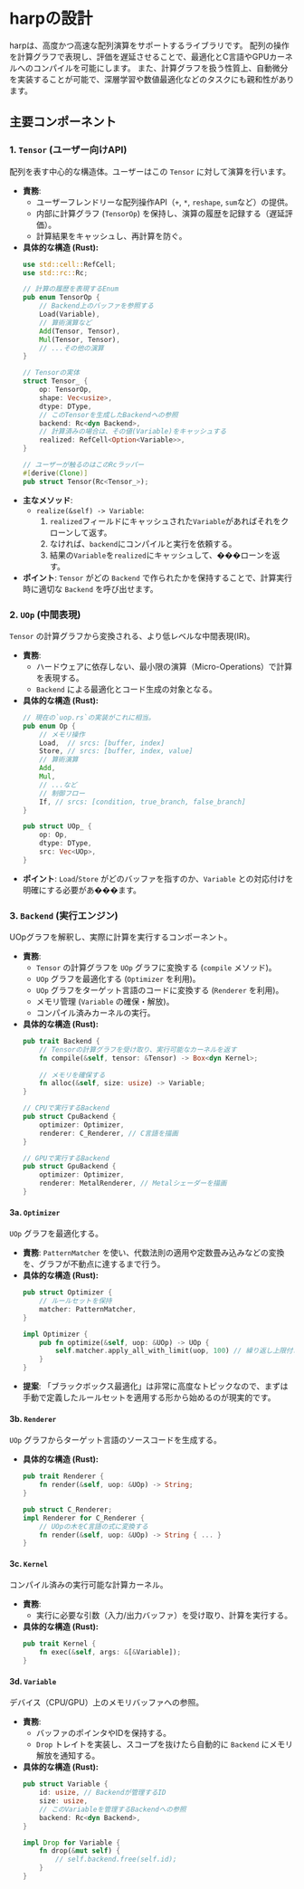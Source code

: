 # harpの設計

harpは、高度かつ高速な配列演算をサポートするライブラリです。
配列の操作を計算グラフで表現し、評価を遅延させることで、最適化とC言語やGPUカーネルへのコンパイルを可能にします。
また、計算グラフを扱う性質上、自動微分を実装することが可能で、深層学習や数値最適化などのタスクにも親和性があります。

## 主要コンポーネント

### 1. `Tensor` (ユーザー向けAPI)

配列を表す中心的な構造体。ユーザーはこの `Tensor` に対して演算を行います。

-   **責務**:
    *   ユーザーフレンドリーな配列操作API（`+`, `*`, `reshape`, `sum`など）の提供。
    *   内部に計算グラフ (`TensorOp`) を保持し、演算の履歴を記録する（遅延評価）。
    *   計算結果をキャッシュし、再計算を防ぐ。
-   **具体的な構造 (Rust):**
    ```rust
    use std::cell::RefCell;
    use std::rc::Rc;

    // 計算の履歴を表現するEnum
    pub enum TensorOp {
        // Backend上のバッファを参照する
        Load(Variable), 
        // 算術演算など
        Add(Tensor, Tensor),
        Mul(Tensor, Tensor),
        // ...その他の演算
    }

    // Tensorの実体
    struct Tensor_ {
        op: TensorOp,
        shape: Vec<usize>,
        dtype: DType,
        // このTensorを生成したBackendへの参照
        backend: Rc<dyn Backend>,
        // 計算済みの場合は、その値(Variable)をキャッシュする
        realized: RefCell<Option<Variable>>,
    }

    // ユーザーが触るのはこのRcラッパー
    #[derive(Clone)]
    pub struct Tensor(Rc<Tensor_>);
    ```
-   **主なメソッド**:
    - `realize(&self) -> Variable`:
        1. `realized`フィールドにキャッシュされた`Variable`があればそれをクローンして返す。
        2. なければ、`backend`にコンパイルと実行を依頼する。
        3. 結果の`Variable`を`realized`にキャッシュして、���ローンを返す。
-   **ポイント**: `Tensor` がどの `Backend` で作られたかを保持することで、計算実行時に適切な `Backend` を呼び出せます。

### 2. `UOp` (中間表現)

`Tensor` の計算グラフから変換される、より低レベルな中間表現(IR)。

-   **責務**:
    *   ハードウェアに依存しない、最小限の演算（Micro-Operations）で計算を表現する。
    *   `Backend` による最適化とコード生成の対象となる。
-   **具体的な構造 (Rust):**
    ```rust
    // 現在の`uop.rs`の実装がこれに相当。
    pub enum Op {
        // メモリ操作
        Load,  // srcs: [buffer, index]
        Store, // srcs: [buffer, index, value]
        // 算術演算
        Add,
        Mul,
        // ...など
        // 制御フロー
        If, // srcs: [condition, true_branch, false_branch]
    }

    pub struct UOp_ {
        op: Op,
        dtype: DType,
        src: Vec<UOp>,
    }
    ```
-   **ポイント**: `Load`/`Store` がどのバッファを指すのか、`Variable` との対応付けを明確にする必要があ���ます。

### 3. `Backend` (実行エンジン)

UOpグラフを解釈し、実際に計算を実行するコンポーネント。

-   **責務**:
    *   `Tensor` の計算グラフを `UOp` グラフに変換する (`compile` メソッド)。
    *   `UOp` グラフを最適化する (`Optimizer` を利用)。
    *   `UOp` グラフをターゲット言語のコードに変換する (`Renderer` を利用)。
    *   メモリ管理 (`Variable` の確保・解放)。
    *   コンパイル済みカーネルの実行。
-   **具体的な構造 (Rust):**
    ```rust
    pub trait Backend {
        // Tensorの計算グラフを受け取り、実行可能なカーネルを返す
        fn compile(&self, tensor: &Tensor) -> Box<dyn Kernel>;
        
        // メモリを確保する
        fn alloc(&self, size: usize) -> Variable;
    }

    // CPUで実行するBackend
    pub struct CpuBackend {
        optimizer: Optimizer,
        renderer: C_Renderer, // C言語を描画
    }

    // GPUで実行するBackend
    pub struct GpuBackend {
        optimizer: Optimizer,
        renderer: MetalRenderer, // Metalシェーダーを描画
    }
    ```

#### 3a. `Optimizer`

`UOp` グラフを最適化する。

-   **責務**: `PatternMatcher` を使い、代数法則の適用や定数畳み込みなどの変換を、グラフが不動点に達するまで行う。
-   **具体的な構造 (Rust):**
    ```rust
    pub struct Optimizer {
        // ルールセットを保持
        matcher: PatternMatcher,
    }

    impl Optimizer {
        pub fn optimize(&self, uop: &UOp) -> UOp {
            self.matcher.apply_all_with_limit(uop, 100) // 繰り返し上限付きで適用
        }
    }
    ```
-   **提案**: 「ブラックボックス最適化」は非常に高度なトピックなので、まずは手動で定義したルールセットを適用する形から始めるのが現実的です。

#### 3b. `Renderer`

`UOp` グラフからターゲット言語のソースコードを生成する。

-   **具体的な構造 (Rust):**
    ```rust
    pub trait Renderer {
        fn render(&self, uop: &UOp) -> String;
    }

    pub struct C_Renderer;
    impl Renderer for C_Renderer {
        // UOpの木をC言語の式に変換する
        fn render(&self, uop: &UOp) -> String { ... }
    }
    ```

#### 3c. `Kernel`

コンパイル済みの実行可能な計算カーネル。

-   **責務**:
    *   実行に必要な引数（入力/出力バッファ）を受け取り、計算を実行する。
-   **具体的な構造 (Rust):**
    ```rust
    pub trait Kernel {
        fn exec(&self, args: &[&Variable]);
    }
    ```

#### 3d. `Variable`

デバイス（CPU/GPU）上のメモリバッファへの参照。

-   **責務**:
    *   バッファのポインタやIDを保持する。
    *   `Drop` トレイトを実装し、スコープを抜けたら自動的に `Backend` にメモリ解放を通知する。
-   **具体的な構造 (Rust):**
    ```rust
    pub struct Variable {
        id: usize, // Backendが管理するID
        size: usize,
        // このVariableを管理するBackendへの参照
        backend: Rc<dyn Backend>, 
    }

    impl Drop for Variable {
        fn drop(&mut self) {
            // self.backend.free(self.id);
        }
    }
    ```